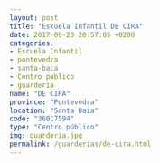```yaml
---
layout: post
title: "Escuela Infantil DE CIRA"
date: 2017-09-20 20:57:05 +0200
categories:
- Escuela Infantil
- pontevedra
- santa-baia
- Centro público
- guarderia
name: "DE CIRA"
province: "Pontevedra"
location: "Santa Baia"
code: "36017594"
type: "Centro público"
img: guarderia.jpg
permalink: /guarderias/de-cira.html
---
```

